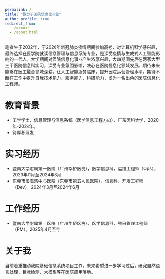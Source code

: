 ```yaml
---
permalink: /
title: "致力于医院信息化事业"
author_profile: true
redirect_from: 
  - /about/
  - /about.html
---
```



笔者生于2002年，于2020年新冠肺炎疫情期间参加高考，对计算机科学感兴趣，最终选择在医学院就读信息管理与信息系统专业，是深受疫情与生成式人工智能影响的一代人。大学期间对医院信息化事业产生浓厚兴趣，大四期间先后在两家大型三甲医院信息科实习，深受专业氛围影响，决心在医院信息化领域发展。期待未来能够在医工融合领域深耕，让人工智能服务临床，提升医院运营管理水平。期待不断在工作中提升自我技术能力、服务能力、科研能力，成为一名出色的医院信息化工程师。
# 教育背景
- 工学学士，信息管理与信息系统（医学信息工程方向），广东医科大学，2020年-2024年。
- 待厚积薄发

# 实习经历
- 暨南大学附属第一医院（广州华侨医院），医学信息科，运维工程师（Ops），2023年11月至2024年3月
- 东莞市滨海湾中心医院（东莞市第五人民医院），信息科，开发工程师（Dev），2024年3月至2024年6月

# 工作经历
- 暨南大学附属第一医院（广州华侨医院），医学信息科，项目管理工程师（PM），2025年4月至今

# 关于我
当前着重推动我院基础信息系统项目工作，未来希望进一步学习过后，研究自然语言处理、目标检测、大模型等在医院应用落地。